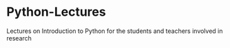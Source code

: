 # Python-Lectures
Lectures on Introduction to Python for the students and teachers involved in research

